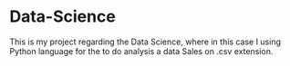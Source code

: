 # Data-Science
This is my project regarding the Data Science, where in this case I using Python language for the to do analysis a data Sales on .csv extension.  
